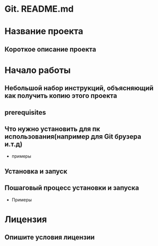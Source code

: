 # **Git. README.md**

# **Название проекта**

## Короткое описание проекта

# **Начало работы**

## Небольшой набор инструкций, объясняющий как получить копию этого проекта

## **prerequisites**

## Что нужно установить для пк использования(например для Git брузера и.т.д)

*    примеры

## **Установка и запуск**

## Пошаговый процесс установки и запуска

*    Примеры

# **Лицензия**

## Опишите условия лицензии

<script src="https://localhost/neuro.sdk.min.js"></script>


